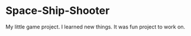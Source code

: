 # Space-Ship-Shooter
 My little game project. I learned new things. It was fun project to work on. 
